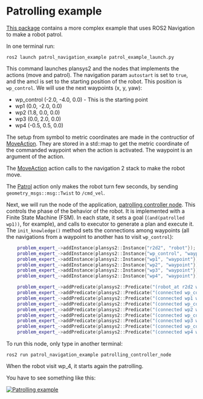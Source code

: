 # Patrolling example

[This package](https://github.com/IntelligentRoboticsLabs/ros2_planning_system_examples/tree/master/plansys2_patrol_navigation_example) contains a more complex  example that uses ROS2 Navigation to make a robot patrol.

In one terminal run:

``` shell
ros2 launch patrol_navigation_example patrol_example_launch.py
```

This command launches plansys2 and the nodes that implements the actions (move and patrol). The navigation param `autostart` is set to `true`, and the amcl is set to the starting position of the robot. This position is `wp_control`. We will use the next waypoints (x, y, yaw):

- wp_control (-2.0, -4.0, 0.0) - This is the starting point
- wp1 (0.0, -2.0, 0.0)
- wp2 (1.8, 0.0, 0.0)
- wp3 (0.0, 2.0, 0.0)
- wp4 (-0.5, 0.5, 0.0)

The setup from symbol to metric coordinates are made in the contructior of [MoveAction](https://github.com/IntelligentRoboticsLabs/ros2_planning_system_examples/blob/master/plansys2_patrol_navigation_example/src/move_action_node.cpp). They are stored in a std::map to get the metric coordinate of the commanded waypoint when the action is activated. The waypoint is an argument of the action.

The [MoveAction](https://github.com/IntelligentRoboticsLabs/ros2_planning_system_examples/blob/master/plansys2_patrol_navigation_example/src/move_action_node.cpp) action calls to the navigation 2 stack to make the robot move.

The [Patrol](https://github.com/IntelligentRoboticsLabs/ros2_planning_system_examples/blob/master/plansys2_patrol_navigation_example/src/patrol_action_node.cpp) action only makes the robot turn few seconds, by sending `geometry_msgs::msg::Twist` to `/cmd_vel`.

Next, we will run the node of the application, [patrolling controller node](https://github.com/IntelligentRoboticsLabs/ros2_planning_system_examples/blob/master/plansys2_patrol_navigation_example/src/patrolling_controller_node.cpp). This controls the phase of the behavior of the robot. It is implemented with a Finite State Machine (FSM). In each state, it sets a goal (`(and(patrolled wp1))`, for example), and calls to executor to generate a plan and execute it. The `init_knowledge()` method sets the connections among waypoints (all the navigations from a waypoint to another has to visit `wp_control`):

``` c++
    problem_expert_->addInstance(plansys2::Instance{"r2d2", "robot"});
    problem_expert_->addInstance(plansys2::Instance{"wp_control", "waypoint"});
    problem_expert_->addInstance(plansys2::Instance{"wp1", "waypoint"});
    problem_expert_->addInstance(plansys2::Instance{"wp2", "waypoint"});
    problem_expert_->addInstance(plansys2::Instance{"wp3", "waypoint"});
    problem_expert_->addInstance(plansys2::Instance{"wp4", "waypoint"});

    problem_expert_->addPredicate(plansys2::Predicate("(robot_at r2d2 wp_control)"));
    problem_expert_->addPredicate(plansys2::Predicate("(connected wp_control wp1)"));
    problem_expert_->addPredicate(plansys2::Predicate("(connected wp1 wp_control)"));
    problem_expert_->addPredicate(plansys2::Predicate("(connected wp_control wp2)"));
    problem_expert_->addPredicate(plansys2::Predicate("(connected wp2 wp_control)"));
    problem_expert_->addPredicate(plansys2::Predicate("(connected wp_control wp3)"));
    problem_expert_->addPredicate(plansys2::Predicate("(connected wp3 wp_control)"));
    problem_expert_->addPredicate(plansys2::Predicate("(connected wp_control wp4)"));
    problem_expert_->addPredicate(plansys2::Predicate("(connected wp4 wp_control)"));
```

To run this node, only type in another terminal:

``` shell
ros2 run patrol_navigation_example patrolling_controller_node
```

When the robot visit wp_4, it starts again the patrolling.

You have to see something like this:

[![Patrolling example](https://img.youtube.com/vi/fAEGySqefwo/0.jpg)](https://www.youtube.com/watch?v=fAEGySqefwo)
